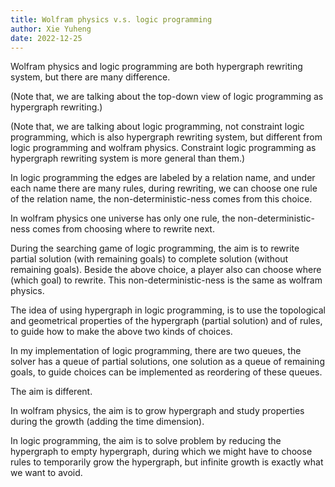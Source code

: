 ```yaml
---
title: Wolfram physics v.s. logic programming
author: Xie Yuheng
date: 2022-12-25
---
```


Wolfram physics and logic programming are both hypergraph rewriting system,
but there are many difference.

(Note that, we are talking about the top-down view
of logic programming as hypergraph rewriting.)

(Note that, we are talking about logic programming,
not constraint logic programming,
which is also hypergraph rewriting system,
but different from logic programming and wolfram physics.
Constraint logic programming as hypergraph rewriting system
is more general than them.)

In logic programming the edges are labeled by a relation name,
and under each name there are many rules,
during rewriting, we can choose one rule of the relation name,
the non-deterministic-ness comes from this choice.

In wolfram physics one universe has only one rule,
the non-deterministic-ness comes from
choosing where to rewrite next.

During the searching game of logic programming,
the aim is to rewrite partial solution (with remaining goals)
to complete solution (without remaining goals).
Beside the above choice, a player also can choose
where (which goal) to rewrite.
This non-deterministic-ness is the same as wolfram physics.

The idea of using hypergraph in logic programming,
is to use the topological and geometrical properties
of the hypergraph (partial solution) and of rules,
to guide how to make the above two kinds of choices.

In my implementation of logic programming,
there are two queues, the solver has a queue of partial solutions,
one solution as a queue of remaining goals,
to guide choices can be implemented as
reordering of these queues.

The aim is different.

In wolfram physics, the aim is to grow hypergraph
and study properties during the growth
(adding the time dimension).

In logic programming, the aim is to solve problem
by reducing the hypergraph to empty hypergraph,
during which we might have to choose rules
to temporarily grow the hypergraph,
but infinite growth is exactly what we want to avoid.
